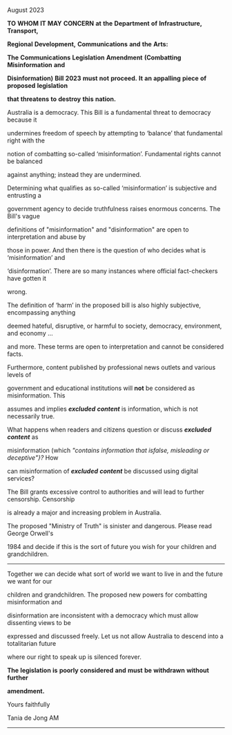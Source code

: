 August 2023

**TO** **WHOM** **IT** **MAY** **CONCERN** **at** **the** **Department** **of** **Infrastructure,** **Transport,**

**Regional** **Development,** **Communications** **and** **the** **Arts:**

**The** **Communications** **Legislation** **Amendment** **(Combatting** **Misinformation** **and**

**Disinformation)** **Bill** **2023** **must** **not** **proceed.** **It** **an** **appalling** **piece** **of** **proposed** **legislation**

**that** **threatens** **to** **destroy** **this** **nation.**

Australia is a democracy. This Bill is a fundamental threat to democracy because it

undermines freedom of speech by attempting to ‘balance’ that fundamental right with the

notion of combatting so-called ‘misinformation’. Fundamental rights cannot be balanced

against anything; instead they are undermined.

Determining what qualifies as so-called ‘misinformation’ is subjective and entrusting a

government agency to decide truthfulness raises enormous concerns. The Bill's vague

definitions of "misinformation" and "disinformation" are open to interpretation and abuse by

those in power. And then there is the question of who decides what is ‘misinformation’ and

‘disinformation’. There are so many instances where official fact-checkers have gotten it

wrong.

The definition of ‘harm’ in the proposed bill is also highly subjective, encompassing anything

deemed hateful, disruptive, or harmful to society, democracy, environment, and economy ...

and more. These terms are open to interpretation and cannot be considered facts.

Furthermore, content published by professional news outlets and various levels of

government and educational institutions will **not** be considered as misinformation. This

assumes and implies **_excluded_** **_content_** is information, which is not necessarily true.

What happens when readers and citizens question or discuss **_excluded_** **_content_** as

misinformation (which _"contains_ _information_ _that_ _isfalse,_ _misleading_ _or_ _deceptive"}?_ How

can misinformation of **_excluded_** **_content_** be discussed using digital services?

The Bill grants excessive control to authorities and will lead to further censorship. Censorship

is already a major and increasing problem in Australia.

The proposed "Ministry of Truth" is sinister and dangerous. Please read George Orwell's

1984 and decide if this is the sort of future you wish for your children and grandchildren.


-----

Together we can decide what sort of world we want to live in and the future we want for our

children and grandchildren. The proposed new powers for combatting misinformation and

disinformation are inconsistent with a democracy which must allow dissenting views to be

expressed and discussed freely. Let us not allow Australia to descend into a totalitarian future

where our right to speak up is silenced forever.

**The** **legislation** **is** **poorly** **considered** **and** **must** **be** **withdrawn** **without** **further**

**amendment.**

Yours faithfully

Tania de Jong AM


-----

